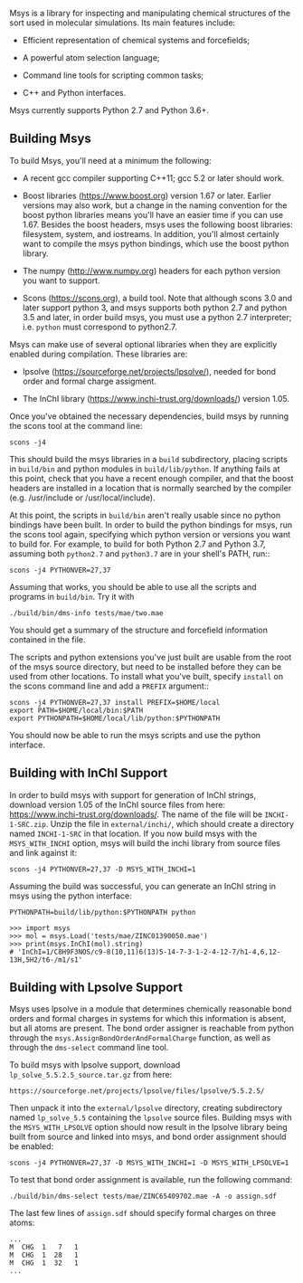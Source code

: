 Msys is a library for inspecting and manipulating chemical structures of
the sort used in molecular simulations.  Its main features include:

 * Efficient representation of chemical systems and forcefields;

 * A powerful atom selection language;

 * Command line tools for scripting common tasks;

 * C++ and Python interfaces.

Msys currently supports Python 2.7 and Python 3.6+.  

Building Msys
-------------

To build Msys, you'll need at a minimum the following:

 * A recent gcc compiler supporting C++11; gcc 5.2 or later should work.

 * Boost libraries (https://www.boost.org) version 1.67 or later.  Earlier versions may also work, but a change in the naming convention for the boost python libraries means you'll have an easier time if you can use 1.67.  Besides the boost headers, msys uses the following boost libraries: filesystem, system, and iostreams.  In addition, you'll almost certainly want to compile the msys python bindings, which use the boost python library.

 * The numpy (http://www.numpy.org) headers for each python version you want to support.

 * Scons (https://scons.org), a build tool.  Note that although scons 3.0 and later support python 3,
 and msys supports both python 2.7 and python 3.5 and later, in order build msys, you must use a python
 2.7 interpreter; i.e. `python` must correspond to python2.7.

Msys can make use of several optional libraries when they are explicitly
enabled during compilation.  These libraries are:

 * lpsolve (https://sourceforge.net/projects/lpsolve/), needed for bond order and formal charge assigment.

 * The InChI library (https://www.inchi-trust.org/downloads/) version 1.05.

Once you've obtained the necessary dependencies, build msys by running the scons tool at the command line:

    scons -j4

This should build the msys libraries in a `build` subdirectory, placing scripts in `build/bin` and python modules in `build/lib/python`.  If anything fails at this point, check that you have a recent enough compiler, and that the boost headers are installed in a location that is normally searched by the compiler (e.g. /usr/include or /usr/local/include).

At this point, the scripts in `build/bin` aren't really usable since no python bindings have been built.  In order to build the python bindings for msys, run the scons tool again, specifying which python version or versions you want to build for.  For example, to build for both Python 2.7 and Python 3.7, assuming both `python2.7` and `python3.7` are in your shell's PATH, run::

    scons -j4 PYTHONVER=27,37

Assuming that works, you should be able to use all the scripts and programs in `build/bin`.  Try it with

    ./build/bin/dms-info tests/mae/two.mae

You should get a summary of the structure and forcefield information contained in the file.

The scripts and python extensions you've just built are usable from the root of the msys source directory, but need to be installed before they can be used from other locations.  To install what you've built, specify `install` on the scons command line and add a `PREFIX` argument::

    scons -j4 PYTHONVER=27,37 install PREFIX=$HOME/local
    export PATH=$HOME/local/bin:$PATH
    export PYTHONPATH=$HOME/local/lib/python:$PYTHONPATH

You should now be able to run the msys scripts and use the python interface.


Building with InChI Support
---------------------------

In order to build msys with support for generation of InChI strings, download version 1.05 of
the InChI source files from here: https://www.inchi-trust.org/downloads/.  The name of the file
will be `INCHI-1-SRC.zip`.  Unzip the file in `external/inchi/`, which should create a directory
named `INCHI-1-SRC` in that location.  If you now build msys with the `MSYS_WITH_INCHI` option,
msys will build the inchi library from source files and link against it:

    scons -j4 PYTHONVER=27,37 -D MSYS_WITH_INCHI=1

Assuming the build was successful, you can generate an InChI string in msys using the python interface:

    PYTHONPATH=build/lib/python:$PYTHONPATH python

    >>> import msys
    >>> mol = msys.Load('tests/mae/ZINC01390050.mae')
    >>> print(msys.InChI(mol).string)
    # 'InChI=1/C8H9F3NOS/c9-8(10,11)6(13)5-14-7-3-1-2-4-12-7/h1-4,6,12-13H,5H2/t6-/m1/s1'


Building with Lpsolve Support
-----------------------------

Msys uses lpsolve in a module that determines chemically reasonable bond orders and formal charges
in systems for which this information is absent, but all atoms are present.  The bond order assigner
is reachable from python through the `msys.AssignBondOrderAndFormalCharge` function, as well as
through the `dms-select` command line tool.

To build msys with lpsolve support, download `lp_solve_5.5.2.5_source.tar.gz` from here:

    https://sourceforge.net/projects/lpsolve/files/lpsolve/5.5.2.5/

Then unpack it into the `external/lpsolve` directory, creating
subdirectory named `lp_solve_5.5` containing the `lpsolve` source files.  Building msys with the
`MSYS_WITH_LPSOLVE` option should now result in the lpsolve library being built from source and
linked into msys, and bond order assignment should be enabled:

    scons -j4 PYTHONVER=27,37 -D MSYS_WITH_INCHI=1 -D MSYS_WITH_LPSOLVE=1

To test that bond order assignment is available, run the following command:

    ./build/bin/dms-select tests/mae/ZINC65409702.mae -A -o assign.sdf

The last few lines of `assign.sdf` should specify formal charges on three atoms:

    ...
    M  CHG  1   7   1
    M  CHG  1  28   1
    M  CHG  1  32   1
    ...


